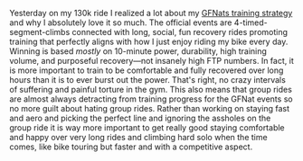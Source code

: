 Yesterday on my 130k ride I realized a lot about my [GFNats training strategy](../Outdoor%20sports/GFNats%20training%20strategy.md) and why I absolutely love it so much. The official events are 4-timed-segment-climbs connected with long, social, fun recovery rides promoting training that perfectly aligns with how I just enjoy riding my bike every day. Winning is based *mostly* on 10-minute power, durability, high training volume, and purposeful recovery—not insanely high FTP numbers. In fact, it is more important to train to be comfortable and fully recovered over long hours than it is to ever burst out the power. That's right, no crazy intervals of suffering and painful torture in the gym. This also means that group rides are almost always detracting from training progress for the GFNat events so no more guilt about hating group rides. Rather than working on staying fast and aero and picking the perfect line and ignoring the assholes on the group ride it is way more important to get really good staying comfortable and happy over very long rides and climbing hard solo when the time comes, like bike touring but faster and with a competitive aspect.